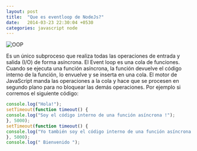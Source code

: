 ```yaml
---
layout: post
title:  "Que es eventloop de NodeJs?"
date:   2014-03-23 22:30:04 +0530
categories: javascript node
---
```


![OOP](https://media.giphy.com/media/J6ikkcRDDSL4I/giphy.gif)


Es un único subproceso que realiza todas las operaciones de entrada y salida (I/O) de forma asíncrona. El Event loop es una cola de funciones. Cuando se ejecuta una función asíncrona, la función devuelve el código interno de la función, lo envuelve y se inserta en una cola. El motor de JavaScript manda las operaciones a la cola y hace que se procesen en segundo plano para no bloquear las demás operaciones. Por ejemplo si corremos el siguiente código: 

```javascript
console.log("Hola!");
setTimeout(function timeout() {
console.log("Soy el código interno de una función asíncrona !");
}, 5000);
setTimeout(function timeout() {
console.log("Yo también soy el código interno de una función asíncrona !");
}, 5000);
console.log(" Bienvenido ");
```